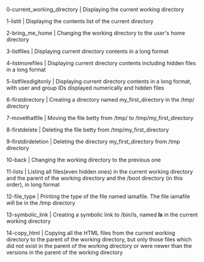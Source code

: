 0-current_working_directory | Displaying the current working directory

1-listit | Displaying the contents list of the current directory

2-bring_me_home | Changing the working directory to the user's home directory

3-listfiles | Displaying current directory contents in a long format

4-listmorefiles | Displaying current directory contents including hidden files in a long format

5-listfilesdigitonly | Displaying current directory contents in a long format, with user and group IDs displayed numerically and hidden files

6-firstdirectory | Creating a directory named my_first_directory in the /tmp/ directory

7-movethatfile | Moving the file betty from /tmp/ to /tmp/my_first_directory

8-firstdelete | Deleting the file betty from /tmp/my_first_directory

9-firstdirdeletion | Deleting the directory my_first_directory from /tmp directory

10-back | Changing the working directory to the previous one

11-lists | Listing all files(even hidden ones) in the current working directory and the parent of the working directory and the /boot directory (in this order), in long format

12-file_type | Printing the type of the file named iamafile. The file iamafile will be in the /tmp directory

13-symbolic_link | Creating a symbolic link to /bin/ls, named __ls__ in the current working directory

14-copy_html | Copying all the HTML files from the current working directory to the parent of the working directory, but only those files which did not exist in the parent of the working directory or were newer than the versions in the parent of the working directory
